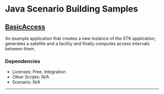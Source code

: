 # Java Scenario Building Samples

## [BasicAccess](BasicAccess)

An example application that creates a new instance of the STK application, generates a satellite and a facility and finally computes access intervals between them.

### Dependencies

* Licenses: Free, Integration
* Other Scripts: N/A
* Scenario: N/A

---
